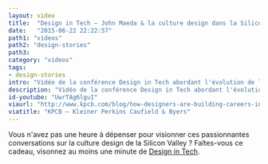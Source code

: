 ```yaml
---
layout: video
title:  "Design in Tech – John Maeda & la culture design dans la Silicon Valley"
date:   "2015-06-22 22:22:57"
path1: "videos"
path2: "design-stories"
path3:
category: "videos"
tags:
- design-stories
intro: "Vidéo de la conférence Design in Tech abordant l'évolution de la place du design dans les startups et comment les designers peuvent orienter leur carrière. Un événement organisé par l'agence KPCB qui s'est récemment tenu dans les bureaux d'Uber à San Francisco." 
description: "Vidéo de la conférence Design in Tech abordant l'évolution de la place du design dans les startups et comment les designers peuvent orienter leur carrière."
id-youtube: "UwrTAg6lguI"
viaurl: "http://www.kpcb.com/blog/how-designers-are-building-careers-in-silicon-valley"
viatitle: "KPCB – Kleiner Perkins Caufield & Byers"
---
```


Vous n'avez pas une heure à dépenser pour visionner ces passionnantes conversations sur la culture design de la Silicon Valley ? Faîtes-vous ce cadeau, visonnez au moins une minute de [Design in Tech](https://www.youtube.com/watch?v=VydEWfYPSzY).